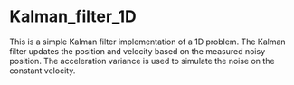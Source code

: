 # Kalman_filter_1D
This is a simple Kalman filter implementation of a 1D problem.
The Kalman filter updates the position and velocity based on the measured noisy position.
The acceleration variance is used to simulate the noise on the constant velocity.
